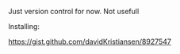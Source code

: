 Just version control for now. Not usefull

Installing:

https://gist.github.com/davidKristiansen/8927547
